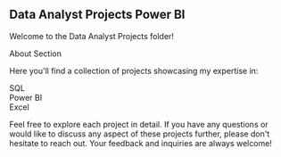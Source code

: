 ##  Data Analyst Projects Power BI
 
Welcome to the Data Analyst Projects folder!

About Section

Here you'll find a collection of projects showcasing my expertise in:

SQL <br/>
Power BI <br/>
Excel <br/>

Feel free to explore each project in detail. If you have any questions or would like to discuss any aspect of these projects further, please don't hesitate to reach out. Your feedback and inquiries are always welcome!
